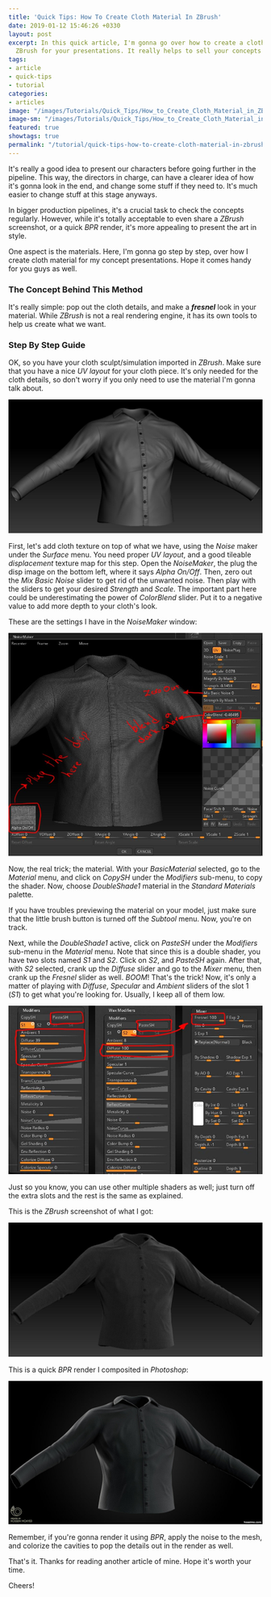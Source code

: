 ```yaml
---
title: 'Quick Tips: How To Create Cloth Material In ZBrush'
date: 2019-01-12 15:46:26 +0330
layout: post
excerpt: In this quick article, I'm gonna go over how to create a cloth material in
  ZBrush for your presentations. It really helps to sell your concepts to your directors.
tags:
- article
- quick-tips
- tutorial
categories:
- articles
image: "/images/Tutorials/Quick_Tips/How_to_Create_Cloth_Material_in_ZBrush/how_to_create_cloth_material_in _zbrush_header.jpg"
image-sm: "/images/Tutorials/Quick_Tips/How_to_Create_Cloth_Material_in_ZBrush/how_to_create_cloth_material_in _zbrush_header.jpg"
featured: true
showtags: true
permalink: "/tutorial/quick-tips-how-to-create-cloth-material-in-zbrush/"
---
```

It's really a good idea to present our characters before going further in the pipeline. This way, the directors in charge, can have a clearer idea of how it's gonna look in the end, and change some stuff if they need to. It's much easier to change stuff at this stage anyways.

In bigger production pipelines, it's a crucial task to check the concepts regularly. However, while it's totally acceptable to even share a _ZBrush_ screenshot, or a quick _BPR_ render, it's more appealing to present the art in style.

One aspect is the materials. Here, I'm gonna go step by step, over how I create cloth material for my concept presentations. Hope it comes handy for you guys as well.

### The Concept Behind This Method

It's really simple: pop out the cloth details, and make a **_fresnel_** look in your material. While _ZBrush_ is not a real rendering engine, it has its own tools to help us create what we want.

### Step By Step Guide

OK, so you have your cloth sculpt/simulation imported in _ZBrush_. Make sure that you have a nice _UV layout_ for your cloth piece. It's only needed for the cloth details, so don't worry if you only need to use the material I'm gonna talk about.

<img src="/images/Tutorials/Quick_Tips/How_to_Create_Cloth_Material_in_ZBrush/01_base_cloth_sculpt_simulation.jpg" alt="01_base_cloth_sculpt_simulation" class="responsive">

First, let's add cloth texture on top of what we have, using the _Noise_ maker under the _Surface_ menu. You need proper _UV layout_, and a good tileable _displacement_ texture map for this step. Open the _NoiseMaker_, the plug the disp image on the bottom left, where it says _Alpha On/Off_. Then, zero out the _Mix Basic Noise_ slider to get rid of the unwanted noise. Then play with the sliders to get your desired _Strength_ and _Scale_. The important part here could be underestimating the power of _ColorBlend_ slider. Put it to a negative value to add more depth to your cloth's look.

These are the settings I have in the _NoiseMaker_ window:

<img src="/images/Tutorials/Quick_Tips/How_to_Create_Cloth_Material_in_ZBrush/02_noise_maker_settings.jpg" alt="02_noise_maker_settings" class="responsive">

Now, the real trick; the material. With your _BasicMaterial_ selected, go to the _Material_ menu, and click on _CopySH_ under the _Modifiers_ sub-menu, to copy the shader. Now, choose _DoubleShade1_ material in the _Standard Materials_ palette.

If you have troubles previewing the material on your model, just make sure that the little brush button is turned off the _Subtool_ menu. Now, you're on track.

Next, while the _DoubleShade1_ active, click on _PasteSH_ under the _Modifiers_ sub-menu in the _Material_ menu. Note that since this is a double shader, you have two slots named _S1_ and _S2_. Click on _S2_, and _PasteSH_ again. After that, with _S2_ selected, crank up the _Diffuse_ slider and go to the _Mixer_ menu, then crank up the _Fresnel_ slider as well. _BOOM_! That's the trick! Now, it's only a matter of playing with _Diffuse_, _Specular_ and _Ambient_ sliders of the slot 1 (_S1_) to get what you're looking for. Usually, I keep all of them low.

<img src="/images/Tutorials/Quick_Tips/How_to_Create_Cloth_Material_in_ZBrush/03_double_shader_settings.jpg" alt="03_double_shader_settings" class="responsive">

Just so you know, you can use other multiple shaders as well; just turn off the extra slots and the rest is the same as explained.

This is the _ZBrush_ screenshot of what I got:

<img src="/images/Tutorials/Quick_Tips/How_to_Create_Cloth_Material_in_ZBrush/04_zbrush_screenshot.jpg" alt="04_zbrush_screenshot" class="responsive">

This is a quick _BPR_ render I composited in _Photoshop_:

<img src="/images/Tutorials/Quick_Tips/How_to_Create_Cloth_Material_in_ZBrush/05_final_render.jpg" alt="05_final_render" class="responsive">

Remember, if you're gonna render it using _BPR_, apply the noise to the mesh, and colorize the cavities to pop the details out in the render as well.

That's it. Thanks for reading another article of mine. Hope it's worth your time.

Cheers!